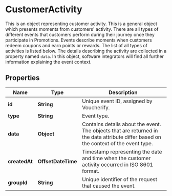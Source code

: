 

# CustomerActivity

This is an object representing customer activity.    This is a general object which presents moments from customers' activity. There are all types of different events that customers perform during their journey once they participate in Promotions. Events describe moments when customers redeem coupons and earn points or rewards. The list of all types of activities is listed below.  The details describing the activity are collected in a property named `data`. In this object, software integrators will find all further information explaining the event context.

## Properties

| Name | Type | Description |
|------------ | ------------- | ------------- |
|**id** | **String** | Unique event ID, assigned by Voucherify. |
|**type** | **String** | Event type. |
|**data** | **Object** | Contains details about the event. The objects that are returned in the data attribute differ based on the context of the event type. |
|**createdAt** | **OffsetDateTime** | Timestamp representing the date and time when the customer activity occurred in ISO 8601 format. |
|**groupId** | **String** | Unique identifier of the request that caused the event. |



